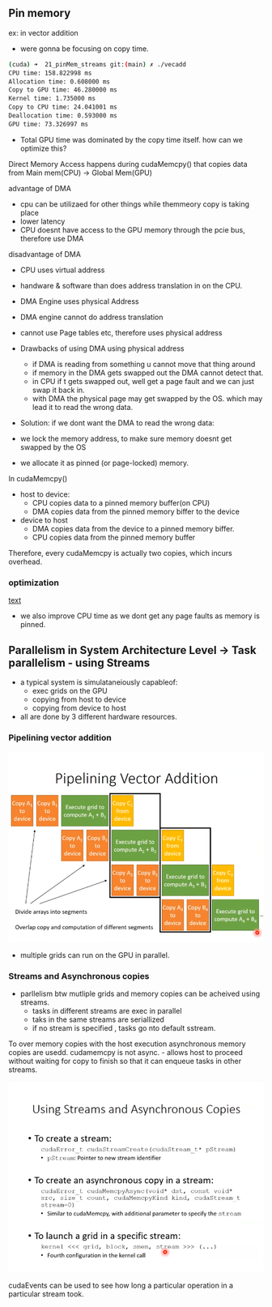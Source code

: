 ## Pin memory
ex: in vector addition
- were gonna be focusing on copy time.

```sh
(cuda) ➜  21_pinMem_streams git:(main) ✗ ./vecadd 
CPU time: 158.822998 ms
Allocation time: 0.608000 ms
Copy to GPU time: 46.280000 ms
Kernel time: 1.735000 ms
Copy to CPU time: 24.041001 ms
Deallocation time: 0.593000 ms
GPU time: 73.326997 ms
```

- Total GPU time was dominated by the copy time itself. how can we optimize this?

Direct Memory Access happens during cudaMemcpy() that copies data from Main mem(CPU) -> Global Mem(GPU)

advantage of DMA
- cpu can be utilizaed for other things while themmeory copy is taking place
- lower latency
- CPU doesnt have access to the GPU memory through the pcie bus, therefore use DMA

disadvantage of DMA
- CPU uses virtual address
- handware & software than does address translation in on the CPU.
- DMA Engine uses physical Address
- DMA engine cannot do address translation
- cannot use Page tables etc, therefore uses physical address
- Drawbacks of using DMA using physical address
    - if DMA is reading from something  u cannot move that thing around
    - if memory in the DMA gets swapped out the DMA cannot detect that.
    - in CPU if t gets swapped out, well get a page fault and we can just swap it back in.
    - with DMA the physical page may get swapped by the OS. which may lead it to read the wrong data.

- Solution: if we dont want the DMA to read the wrong data:
- we lock the memory address, to make sure memory doesnt get swapped by the OS
- we allocate it as pinned (or page-locked) memory.

In cudaMemcpy()
- host to device:
    - CPU copies data to a pinned memory buffer(on CPU)
    - DMA copies data from the pinned memory biffer to the device
- device to host
    - DMA copies data from the device to a pinned memory biffer.
    - CPU copies data from the pinned memory buffer

Therefore, every cudaMemcpy is actually two copies, which incurs overhead.

### optimization

[text](readme.md)

- we also improve CPU time as we dont get any page faults as memory is pinned.


## Parallelism in System Architecture Level -> Task parallelism - using Streams

- a typical system is simulataneiously capableof:
    - exec grids on the GPU
    - copying from host to device
    - copying from device to host
- all are done by 3 different hardware resources.

### Pipelining vector addition

![alt text](pipeline.png)

- multiple grids can run on the GPU in parallel.

### Streams and Asynchronous copies
- parllelism btw mutliple grids and memory copies can be acheived using streams.
    - tasks in different streams are exec in parallel
    - taks in the same streams are seriallized
    - if no stream is specified , tasks go nto default sstream.

To over memory copies with the host execution asynchronous memory copies are usedd. cudamemcpy is not async.
    - allows host to proceed without waiting for copy to finish so that it can enqueue tasks in other streams.

![alt text](streams_async.png)    

cudaEvents can be used to see how long a particular operation in a particular stream took.


